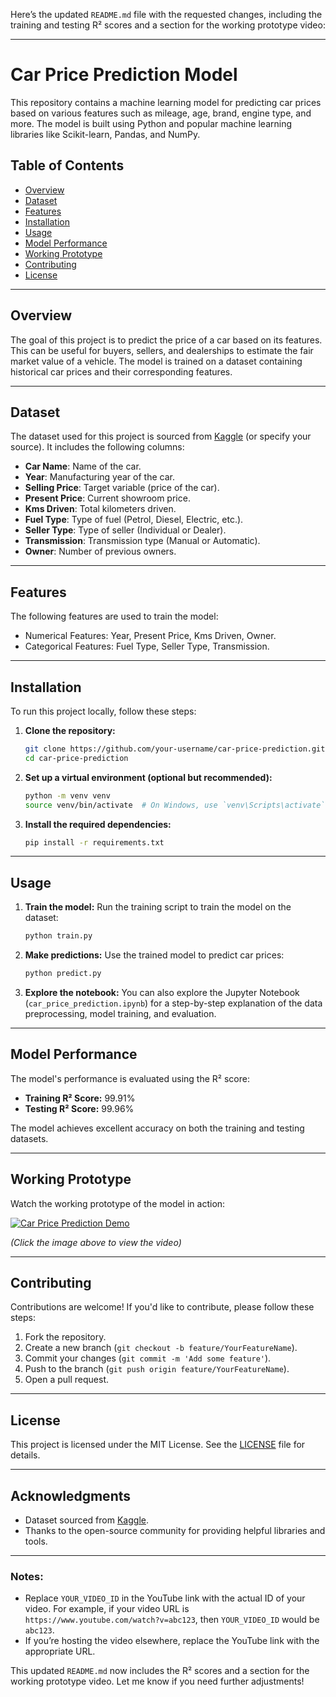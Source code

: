 Here’s the updated `README.md` file with the requested changes, including the training and testing R² scores and a section for the working prototype video:

---

# Car Price Prediction Model

This repository contains a machine learning model for predicting car prices based on various features such as mileage, age, brand, engine type, and more. The model is built using Python and popular machine learning libraries like Scikit-learn, Pandas, and NumPy.

## Table of Contents
- [Overview](#overview)
- [Dataset](#dataset)
- [Features](#features)
- [Installation](#installation)
- [Usage](#usage)
- [Model Performance](#model-performance)
- [Working Prototype](#working-prototype)
- [Contributing](#contributing)
- [License](#license)

---

## Overview
The goal of this project is to predict the price of a car based on its features. This can be useful for buyers, sellers, and dealerships to estimate the fair market value of a vehicle. The model is trained on a dataset containing historical car prices and their corresponding features.

---

## Dataset
The dataset used for this project is sourced from [Kaggle](https://www.kaggle.com/) (or specify your source). It includes the following columns:
- **Car Name**: Name of the car.
- **Year**: Manufacturing year of the car.
- **Selling Price**: Target variable (price of the car).
- **Present Price**: Current showroom price.
- **Kms Driven**: Total kilometers driven.
- **Fuel Type**: Type of fuel (Petrol, Diesel, Electric, etc.).
- **Seller Type**: Type of seller (Individual or Dealer).
- **Transmission**: Transmission type (Manual or Automatic).
- **Owner**: Number of previous owners.

---

## Features
The following features are used to train the model:
- Numerical Features: Year, Present Price, Kms Driven, Owner.
- Categorical Features: Fuel Type, Seller Type, Transmission.

---

## Installation
To run this project locally, follow these steps:

1. **Clone the repository:**
   ```bash
   git clone https://github.com/your-username/car-price-prediction.git
   cd car-price-prediction
   ```

2. **Set up a virtual environment (optional but recommended):**
   ```bash
   python -m venv venv
   source venv/bin/activate  # On Windows, use `venv\Scripts\activate`
   ```

3. **Install the required dependencies:**
   ```bash
   pip install -r requirements.txt
   ```

---

## Usage
1. **Train the model:**
   Run the training script to train the model on the dataset:
   ```bash
   python train.py
   ```

2. **Make predictions:**
   Use the trained model to predict car prices:
   ```bash
   python predict.py
   ```

3. **Explore the notebook:**
   You can also explore the Jupyter Notebook (`car_price_prediction.ipynb`) for a step-by-step explanation of the data preprocessing, model training, and evaluation.

---

## Model Performance
The model's performance is evaluated using the R² score:
- **Training R² Score:** 99.91%
- **Testing R² Score:** 99.96%

The model achieves excellent accuracy on both the training and testing datasets.

---

## Working Prototype
Watch the working prototype of the model in action:

[![Car Price Prediction Demo](https://img.youtube.com/vi/YOUR_VIDEO_ID/0.jpg)](https://www.youtube.com/watch?v=YOUR_VIDEO_ID)

*(Click the image above to view the video)*

---

## Contributing
Contributions are welcome! If you'd like to contribute, please follow these steps:
1. Fork the repository.
2. Create a new branch (`git checkout -b feature/YourFeatureName`).
3. Commit your changes (`git commit -m 'Add some feature'`).
4. Push to the branch (`git push origin feature/YourFeatureName`).
5. Open a pull request.

---

## License
This project is licensed under the MIT License. See the [LICENSE](LICENSE) file for details.

---

## Acknowledgments
- Dataset sourced from [Kaggle](https://www.kaggle.com/).
- Thanks to the open-source community for providing helpful libraries and tools.

---

### Notes:
- Replace `YOUR_VIDEO_ID` in the YouTube link with the actual ID of your video. For example, if your video URL is `https://www.youtube.com/watch?v=abc123`, then `YOUR_VIDEO_ID` would be `abc123`.
- If you’re hosting the video elsewhere, replace the YouTube link with the appropriate URL.

This updated `README.md` now includes the R² scores and a section for the working prototype video. Let me know if you need further adjustments!
